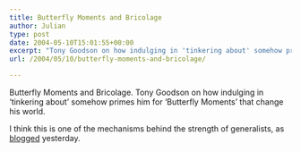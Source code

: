 ```yaml
---
title: Butterfly Moments and Bricolage
author: Julian
type: post
date: 2004-05-10T15:01:55+00:00
excerpt: "Tony Goodson on how indulging in 'tinkering about' somehow primes him for 'Butterfly Moments' that change his world."
url: /2004/05/10/butterfly-moments-and-bricolage/

---
```

Butterfly Moments and Bricolage. Tony Goodson on how indulging in &#8216;tinkering about&#8217; somehow primes him for &#8216;Butterfly Moments&#8217; that change his world.
  
<!--more-->
  
I think this is one of the mechanisms behind the strength of generalists, as [blogged][1] yesterday.</p>

 [1]: https://www.synesthesia.co.uk/blog/archives/2004/05/09/polymaths/